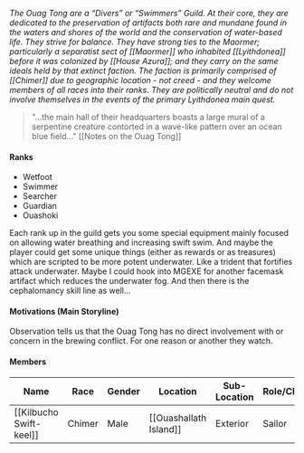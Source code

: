 *The Ouag Tong are a “Divers” or “Swimmers” Guild. At their core, they are dedicated to the preservation of artifacts both rare and mundane found in the waters and shores of the world and the conservation of water-based life. They strive for balance. They have strong ties to the Maormer; particularly a separatist sect of [[Maormer]] who inhabited [[Lyithdonea]] before it was colonized by [[House Azura]]; and they carry on the same ideals held by that extinct faction. The faction is primarily comprised of [[Chimer]] due to geographic location - not creed - and they welcome members of all races into their ranks. They are politically neutral and do not involve themselves in the events of the primary Lyithdonea main quest.*

> "...the main hall of their headquarters boasts a large mural of a serpentine creature contorted in a wave-like pattern over an ocean blue field..." [[Notes on the Ouag Tong]]
#### Ranks
* Wetfoot
* Swimmer
* Searcher
* Guardian
* Ouashoki

Each rank up in the guild gets you some special equipment mainly focused on allowing water breathing and increasing swift swim. And maybe the player could get some unique things (either as rewards or as treasures) which are scripted to be more potent underwater. Like a trident that fortifies attack underwater. Maybe I could hook into MGEXE for another facemask artifact which reduces the underwater fog. And then there is the cephalomancy skill line as well...
#### Motivations (Main Storyline)
Observation tells us that the Ouag Tong has no direct involvement with or concern in the brewing conflict. For one reason or another they watch.
#### Members

| Name                    | Race   | Gender | Location               | Sub-Location | Role/Class |
| ----------------------- | ------ | ------ | ---------------------- | ------------ | ---------- |
| [[Kilbucho Swift-keel]] | Chimer | Male   | [[Ouashallath Island]] | Exterior     | Sailor     |
